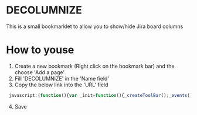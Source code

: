# DECOLUMNIZE
This is a small bookmarklet to allow you to show/hide Jira board columns

# How to youse


 1. Create a new bookmark (Right click on the bookmark bar) and the choose 'Add a page'
 2. Fill 'DECOLUMNIZE' in the 'Name field'
 3. Copy the below link into the 'URL' field
```javascript
 javascript:(function(){var _init=function(){_createToolBar();_events()},_createToolBar=function(){var $title='<h2 style="color:#fff; margin-bottom:10px;margin-top:0;">Show/hide Jira columns</h2>';$bar_container=$('<div id="decolumnize_bar"><div>');$jira_id=$('[data-id]');$bar_container.append($title);$jira_id.each(function(index,elem){var label=$(elem).find('h2').text(),id=$(elem).data('id');$bar_container.append('<label style="margin-right:10px;"><input id="jira_column_checkbox" type="checkbox" name="'+label+'" value="'+id+'" checked>'+label+'</label>')});$bar_container.css({'background':'#2e3d54','padding':'10px','color':'#fff'});$('body').prepend($bar_container)},_events=function(){$(document).on('click','#jira_column_checkbox',_handleShowHideColumn)},_handleShowHideColumn=function(ev){var id=$(ev.target).val(),$column=$('[data-column-id='+id+']');$column_label=$('[data-id='+id+']');if($column.is(':visible')){_hideColumn($column,$column_label)}else{_showColumn($column,$column_label)}},_hideColumn=function($column,$column_label){$column.css('display','none');$column_label.css('display','none')},_showColumn=function($column,$column_label){$column.css('display','table-cell');$column_label.css('display','table-cell')},_getScript=function(url){var head=document.getElementsByTagName("head")[0],done=false;var script=document.createElement("script");script.src=url;script.onload=script.onreadystatechange=function(){if(!done&&(!this.readyState||this.readyState=="loaded"||this.readyState=="complete")){done=true}};head.appendChild(script)},timer=window.setInterval(function(){if($){window.clearInterval(timer);_init()}},20);_getScript('http://ajax.googleapis.com/ajax/libs/jquery/1/jquery.min.js')})();
```
 4. Save